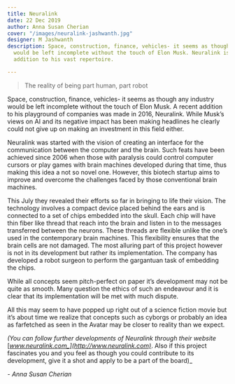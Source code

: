 ```yaml
---
title: Neuralink
date: 22 Dec 2019
author: Anna Susan Cherian
cover: "/images/neuralink-jashwanth.jpg"
designer: M Jashwanth
description: Space, construction, finance, vehicles- it seems as though any industry
  would be left incomplete without the touch of Elon Musk. Neuralink is the latest
  addition to his vast repertoire.

---
```

> The reality of being part human, part robot

Space, construction, finance, vehicles- it seems as though any industry would be left incomplete without the touch of Elon Musk. A recent addition to his playground of companies was made in 2016, Neuralink. While Musk’s views on AI and its negative impact has been making headlines he clearly could not give up on making an investment in this field either.

Neuralink was started with the vision of creating an interface for the communication between the computer and the brain. Such feats have been achieved since 2006 when those with paralysis could control computer cursors or play games with brain machines developed during that time, thus making this idea a not so novel one. However, this biotech startup aims to improve and overcome the challenges faced by those conventional brain machines.

This July they revealed their efforts so far in bringing to life their vision. The technology involves a compact device placed behind the ears and is connected to a set of chips embedded into the skull. Each chip will have thin fiber like thread that reach into the brain and listen in to the messages transferred between the neurons. These threads are flexible unlike the one’s used in the contemporary brain machines. This flexibility ensures that the brain cells are not damaged. The most alluring part of this project however is not in its development but rather its implementation. The company has developed a robot surgeon to perform the gargantuan task of embedding the chips.

While all concepts seem pitch-perfect on paper it’s development may not be quite as smooth. Many question the ethics of such an endeavour and it is clear that its implementation will be met with much dispute.

All this may seem to have popped up right out of a science fiction movie but it’s about time we realize that concepts such as cyborgs or probably an idea as farfetched as seen in the Avatar may be closer to reality than we expect.

_(You can follow further developments of Neuralink through their website_ [_www.neuralink.com_](http://www.neuralink.com)_. Also if this project fascinates you and you feel as though you could contribute to its development, give it a shot and apply to be a part of the board)_

_- Anna Susan Cherian_